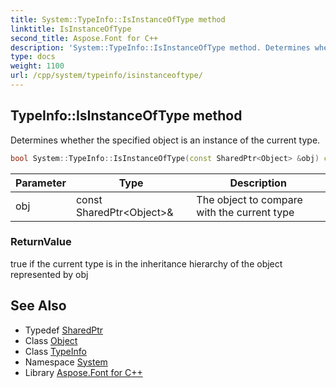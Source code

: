 ```yaml
---
title: System::TypeInfo::IsInstanceOfType method
linktitle: IsInstanceOfType
second_title: Aspose.Font for C++
description: 'System::TypeInfo::IsInstanceOfType method. Determines whether the specified object is an instance of the current type in C++.'
type: docs
weight: 1100
url: /cpp/system/typeinfo/isinstanceoftype/
---
```

## TypeInfo::IsInstanceOfType method


Determines whether the specified object is an instance of the current type.

```cpp
bool System::TypeInfo::IsInstanceOfType(const SharedPtr<Object> &obj) const
```


| Parameter | Type | Description |
| --- | --- | --- |
| obj | const SharedPtr\<Object\>\& | The object to compare with the current type |

### ReturnValue

true if the current type is in the inheritance hierarchy of the object represented by obj

## See Also

* Typedef [SharedPtr](../../sharedptr/)
* Class [Object](../../object/)
* Class [TypeInfo](../)
* Namespace [System](../../)
* Library [Aspose.Font for C++](../../../)
